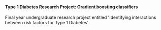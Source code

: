 #### Type 1 Diabetes Research Project: Gradient boosting classifiers
Final year undergraduate research project entitled 'Identifying interactions between risk factors for Type 1 Diabetes'

